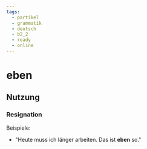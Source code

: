 ```yaml
---
tags:
  - partikel
  - grammatik
  - deutsch
  - b2_2
  - ready
  - online
---
```


# eben

## Nutzung

### Resignation  

Beispiele:  

- "Heute muss ich länger arbeiten. Das ist **eben** so."  
